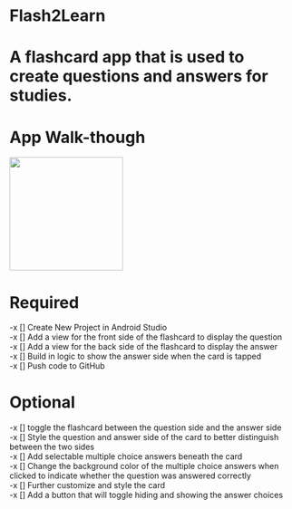 # Flash2Learn 

# A flashcard app that is used to create questions and answers for studies.

# App Walk-though

<img src="https://imgur.com/lllk9Tx.gif" width=200><br>

# Required
 -x [] Create New Project in Android Studio<br>
 -x [] Add a view for the front side of the flashcard to display the question<br>
 -x [] Add a view for the back side of the flashcard to display the answer<br>
-x []  Build in logic to show the answer side when the card is tapped<br>
 -x [] Push code to GitHub<br>
 
 
# Optional
 -x [] toggle the flashcard between the question side and the answer side<br>
 -x [] Style the question and answer side of the card to better distinguish between the two sides<br>
 -x [] Add selectable multiple choice answers beneath the card<br>
 -x [] Change the background color of the multiple choice answers when clicked to indicate whether the question was answered correctly<br>
 -x [] Further customize and style the card<br>
 -x [] Add a button that will toggle hiding and showing the answer choices<br>
